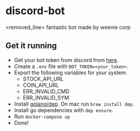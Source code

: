 # discord-bot
<removed_line>
fantastic bot made by weenie corp

## Get it running
* Get your bot token from discord from [here](https://discordapp.com/developers/applications/me).
* Create a `.env` file with `BOT_TOKEN=<your_token>`.
* Export the following variables for your system.
	- STOCK_API_URL
	- COIN_API_URL
	- ERR_INVALID_CMD
	- ERR_INVALID_SYM
* Install [golang/dep](https://github.com/golang/dep). On mac run `brew install dep`.
* Install go dependencies with `dep ensure`.
* Run `docker-compose up`
* Done!
